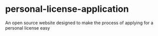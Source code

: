 # personal-license-application
An open source website designed to make the process of applying for a personal license easy
